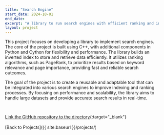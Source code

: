```yaml
---
title: "Search Engine"
start_date: 2024-10-01
end_date:
excerpt: "A library to run search engines with efficient ranking and indexing."
layout: project
---
```


This project focuses on developing a library to implement search engines. The core of the project is built using C++, with additional components in Python and Cython for flexibility and performance. The library builds an inverted index to store and retrieve data efficiently. It utilizes ranking algorithms, such as PageRank, to prioritize results based on keyword relevance and page importance, providing fast and reliable search outcomes.

The goal of the project is to create a reusable and adaptable tool that can be integrated into various search engines to improve indexing and ranking processes. By focusing on performance and scalability, the library aims to handle large datasets and provide accurate search results in real-time.

<!-- Using card github -->
<script src="https://tarptaeya.github.io/repo-card/repo-card.js"></script>
<div class="repo-card" data-repo="pedrobiqua/Search_Engine"></div>
<br>

[Link the GitHub repository to the directory](https://github.com/pedrobiqua/Search_Engine){:target="_blank"}
<br>
<br>
[Back to Projects]({{ site.baseurl }}/projects/)